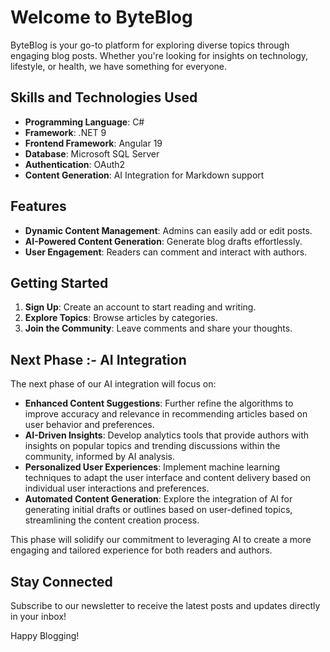 

# Welcome to ByteBlog

ByteBlog is your go-to platform for exploring diverse topics through engaging blog posts. Whether you're looking for insights on technology, lifestyle, or health, we have something for everyone.

## Skills and Technologies Used
- **Programming Language**: C#
- **Framework**: .NET 9
- **Frontend Framework**: Angular 19
- **Database**: Microsoft SQL Server
- **Authentication**: OAuth2
- **Content Generation**: AI Integration for Markdown support

## Features

- **Dynamic Content Management**: Admins can easily add or edit posts.
- **AI-Powered Content Generation**: Generate blog drafts effortlessly.
- **User Engagement**: Readers can comment and interact with authors.

## Getting Started

1. **Sign Up**: Create an account to start reading and writing.
2. **Explore Topics**: Browse articles by categories.
3. **Join the Community**: Leave comments and share your thoughts.


## Next Phase :-  AI Integration

The next phase of our AI integration will focus on:

- **Enhanced Content Suggestions**: Further refine the algorithms to improve accuracy and relevance in recommending articles based on user behavior and preferences.
- **AI-Driven Insights**: Develop analytics tools that provide authors with insights on popular topics and trending discussions within the community, informed by AI analysis.
- **Personalized User Experiences**: Implement machine learning techniques to adapt the user interface and content delivery based on individual user interactions and preferences.
- **Automated Content Generation**: Explore the integration of AI for generating initial drafts or outlines based on user-defined topics, streamlining the content creation process.

This phase will solidify our commitment to leveraging AI to create a more engaging and tailored experience for both readers and authors.

## Stay Connected

Subscribe to our newsletter to receive the latest posts and updates directly in your inbox!

Happy Blogging!
